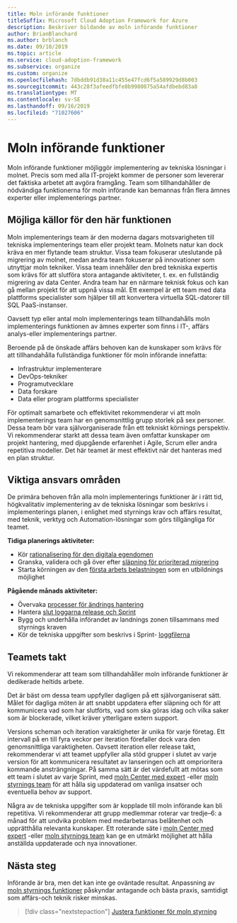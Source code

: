 ```yaml
---
title: Moln införande funktioner
titleSuffix: Microsoft Cloud Adoption Framework for Azure
description: Beskriver bildande av moln införande funktioner
author: BrianBlanchard
ms.author: brblanch
ms.date: 09/10/2019
ms.topic: article
ms.service: cloud-adoption-framework
ms.subservice: organize
ms.custom: organize
ms.openlocfilehash: 7dbddb91d38a11c455e47fcd6f5a589929d8b003
ms.sourcegitcommit: 443c28f3afeedfbfe8b9980875a54afdbebd83a8
ms.translationtype: MT
ms.contentlocale: sv-SE
ms.lasthandoff: 09/16/2019
ms.locfileid: "71027606"
---
```

# <a name="cloud-adoption-capabilities"></a>Moln införande funktioner

Moln införande funktioner möjliggör implementering av tekniska lösningar i molnet. Precis som med alla IT-projekt kommer de personer som levererar det faktiska arbetet att avgöra framgång. Team som tillhandahåller de nödvändiga funktionerna för moln införande kan bemannas från flera ämnes experter eller implementerings partner.

## <a name="possible-sources-for-this-capability"></a>Möjliga källor för den här funktionen

Moln implementerings team är den moderna dagars motsvarigheten till tekniska implementerings team eller projekt team. Molnets natur kan dock kräva en mer flytande team struktur. Vissa team fokuserar uteslutande på migrering av molnet, medan andra team fokuserar på innovationer som utnyttjar moln tekniker. Vissa team innehåller den bred tekniska expertis som krävs för att slutföra stora antagande aktiviteter, t. ex. en fullständig migrering av data Center. Andra team har en närmare teknisk fokus och kan gå mellan projekt för att uppnå vissa mål. Ett exempel är ett team med data plattforms specialister som hjälper till att konvertera virtuella SQL-datorer till SQL PaaS-instanser.

Oavsett typ eller antal moln implementerings team tillhandahålls moln implementerings funktionen av ämnes experter som finns i IT-, affärs analys-eller implementerings partner.

Beroende på de önskade affärs behoven kan de kunskaper som krävs för att tillhandahålla fullständiga funktioner för moln införande innefatta:

- Infrastruktur implementerare
- DevOps-tekniker
- Programutvecklare
- Data forskare
- Data eller program plattforms specialister

För optimalt samarbete och effektivitet rekommenderar vi att moln implementerings team har en genomsnittlig grupp storlek på sex personer. Dessa team bör vara självorganiserade från ett tekniskt körnings perspektiv. Vi rekommenderar starkt att dessa team även omfattar kunskaper om projekt hantering, med djupgående erfarenhet i Agile, Scrum eller andra repetitiva modeller. Det här teamet är mest effektivt när det hanteras med en plan struktur.

## <a name="key-responsibilities"></a>Viktiga ansvars områden

De primära behoven från alla moln implementerings funktioner är i rätt tid, högkvalitativ implementering av de tekniska lösningar som beskrivs i implementerings planen, i enlighet med styrnings krav och affärs resultat, med teknik, verktyg och Automation-lösningar som görs tillgängliga för teamet.

**Tidiga planerings aktiviteter:**

- Kör [rationalisering för den digitala egendomen](../digital-estate/index.md)
- Granska, validera och gå över efter [släpning för prioriterad migrering](../migrate/migration-considerations/assess/release-iteration-backlog.md)
- Starta körningen av den [första arbets belastningen](../digital-estate/rationalize.md#select-the-first-workload) som en utbildnings möjlighet

**Pågående månads aktiviteter:**

- Övervaka [processer för ändrings hantering](../migrate/migration-considerations/prerequisites/technical-complexity.md)
- Hantera [slut loggarna release och Sprint](../migrate/migration-considerations/assess/release-iteration-backlog.md)
- Bygg och underhålla införandet av landnings zonen tillsammans med styrnings kraven
- Kör de tekniska uppgifter som beskrivs i Sprint- [loggfilerna](../migrate/migration-considerations/assess/release-iteration-backlog.md)

## <a name="team-cadence"></a>Teamets takt

Vi rekommenderar att team som tillhandahåller moln införande funktioner är dedikerade heltids arbete.

Det är bäst om dessa team uppfyller dagligen på ett självorganiserat sätt. Målet för dagliga möten är att snabbt uppdatera efter släpning och för att kommunicera vad som har slutförts, vad som ska göras idag och vilka saker som är blockerade, vilket kräver ytterligare extern support.

Versions scheman och iteration varaktigheter är unika för varje företag. Ett intervall på en till fyra veckor per iteration förefaller dock vara den genomsnittliga varaktigheten. Oavsett iteration eller release takt, rekommenderar vi att teamet uppfyller alla stöd grupper i slutet av varje version för att kommunicera resultatet av lanseringen och att omprioritera kommande ansträngningar. På samma sätt är det värdefullt att mötas som ett team i slutet av varje Sprint, med [moln Center med expert](./cloud-center-of-excellence.md) -eller [moln styrnings team](./cloud-governance.md) för att hålla sig uppdaterad om vanliga insatser och eventuella behov av support.

Några av de tekniska uppgifter som är kopplade till moln införande kan bli repetitiva. Vi rekommenderar att grupp medlemmar roterar var tredje&ndash;6: a månad för att undvika problem med medarbetarnas belåtenhet och upprätthålla relevanta kunskaper. Ett roterande säte i [moln Center med expert](./cloud-center-of-excellence.md) -eller [moln styrnings team](./cloud-governance.md) kan ge en utmärkt möjlighet att hålla anställda uppdaterade och nya innovationer.

## <a name="next-steps"></a>Nästa steg

Införande är bra, men det kan inte ge oväntade resultat. Anpassning av [moln styrnings funktioner](./cloud-governance.md) påskyndar antagande och bästa praxis, samtidigt som affärs-och teknik risker minskas.

> [!div class="nextstepaction"]
> [Justera funktioner för moln styrning](./cloud-governance.md)
